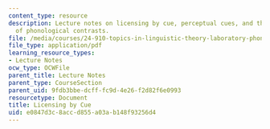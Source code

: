 ```yaml
---
content_type: resource
description: Lecture notes on licensing by cue, perceptual cues, and the distribution
  of phonological contrasts.
file: /media/courses/24-910-topics-in-linguistic-theory-laboratory-phonology-spring-2007/e0847d3c8accd855a03ab148f93256d4_lec6_cues.pdf
file_type: application/pdf
learning_resource_types:
- Lecture Notes
ocw_type: OCWFile
parent_title: Lecture Notes
parent_type: CourseSection
parent_uid: 9fdb3bbe-dcff-fc9d-4e26-f2d82f6e0993
resourcetype: Document
title: Licensing by Cue
uid: e0847d3c-8acc-d855-a03a-b148f93256d4
---
```

